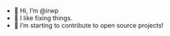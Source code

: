 - 👋 Hi, I’m @irwp
- 🔧 I like fixing things. 
- 🌱 I’m starting to contribute to open source projects! 

<!---- 👀 I’m currently learning ...
- 💞️ I’m looking to collaborate on ...
- 📫 How to reach me ...

<!---
irwp/irwp is a ✨ special ✨ repository because its `README.md` (this file) appears on your GitHub profile.
You can click the Preview link to take a look at your changes.
--->
